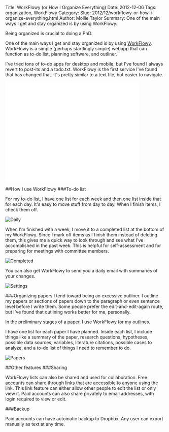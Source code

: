 Title: WorkFlowy (or How I Organize Everything)
Date: 2012-12-06
Tags: organization, WorkFlowy
Category: 
Slug: 2012/12/workflowy-or-how-i-organize-everything.html
Author: Mollie Taylor
Summary: One of the main ways I get and stay organized is by using WorkFlowy.

Being organized is crucial to doing a PhD.

One of the main ways I get and stay organized is by using [WorkFlowy](https://workflowy.com/?ref=8a2f747). WorkFlowy is a simple (perhaps startlingly simple) webapp that can function as to-do list, planning software, and outliner.

I've tried tons of to-do apps for desktop and mobile, but I've found I always revert to post-its and a todo.txt. WorkFlowy is the first service I've found that has changed that. It's pretty similar to a text file, but easier to navigate.

<iframe width="420" height="315" src="//www.youtube.com/embed/CSmbnaPZVHE" frameborder="0" allowfullscreen></iframe>

##How I use WorkFlowy
###To-do list

For my to-do list, I have one list for each week and then one list inside that for each day. It's easy to move stuff from day to day. When I finish items, I check them off.

![Daily]({filename}images/workflowy-daily.png)

When I'm finished with a week, I move it to a completed list at the bottom of my WorkFlowy. Since I mark off items as I finish them instead of deleting them, this gives me a quick way to look through and see what I've accomplished in the past week. This is helpful for self-assessment and for preparing for meetings with committee members.

![Completed]({filename}images/workflowy-completed.png)

You can also get WorkFlowy to send you a daily email with summaries of your changes.

![Settings]({filename}images/workflowy-settings.png)

###Organizing papers
I tend toward being an excessive outliner. I outline my papers or sections of papers down to the paragraph or even sentence level before I write them. Some people prefer the edit-and-edit-again route, but I've found that outlining works better for me, personally.

In the preliminary stages of a paper, I use WorkFlowy for my outlines.

I have one list for each paper I have planned. Inside each list, I include things like a summary of the paper, research questions, hypotheses, possible data sources, variables, literature citations, possible cases to analyze, and a to-do list of things I need to remember to do.

![Papers]({filename}images/workflowy-paper-list.png)

##Other features
###Sharing

WorkFlowy lists can also be shared and used for collaboration. Free accounts can share through links that are accessible to anyone using the link. This link feature can either allow other people to edit the list or only view it. Paid accounts can also share privately to email addresses, with login required to view or edit.

###Backup

Paid accounts can have automatic backup to Dropbox. Any user can export manually as text at any time.
